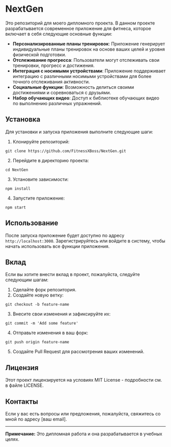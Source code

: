 # NextGen

Это репозиторий для моего дипломного проекта. В данном проекте разрабатывается современное приложение для фитнеса, которое включает в себя следующие основные функции:

- **Персонализированные планы тренировок**: Приложение генерирует индивидуальные планы тренировок на основе ваших целей и уровня физической подготовки.
- **Отслеживание прогресса**: Пользователи могут отслеживать свои тренировки, прогресс и достижения.
- **Интеграция с носимыми устройствами**: Приложение поддерживает интеграцию с различными носимыми устройствами для более точного отслеживания активности.
- **Социальные функции**: Возможность делиться своими достижениями и соревноваться с друзьями.
- **Набор обучающих видео**: Доступ к библиотеке обучающих видео по выполнению различных упражнений.

## Установка

Для установки и запуска приложения выполните следующие шаги:

1. Клонируйте репозиторий:
```
git clone https://github.com/FitnessXBoss/NextGen.git
```
2. Перейдите в директорию проекта:
```
cd NextGen
```
3. Установите зависимости:
```
npm install
```
4. Запустите приложение:
```
npm start
```

## Использование

После запуска приложение будет доступно по адресу `http://localhost:3000`. Зарегистрируйтесь или войдите в систему, чтобы начать использовать все функции приложения.

## Вклад

Если вы хотите внести вклад в проект, пожалуйста, следуйте следующим шагам:

1. Сделайте форк репозитория.
2. Создайте новую ветку:
```
git checkout -b feature-name
```
3. Внесите свои изменения и зафиксируйте их:
```
git commit -m 'Add some feature'
```
4. Отправьте изменения в ваш форк:
```
git push origin feature-name
```
5. Создайте Pull Request для рассмотрения ваших изменений.

## Лицензия

Этот проект лицензируется на условиях MIT License - подробности см. в файле LICENSE.

## Контакты

Если у вас есть вопросы или предложения, пожалуйста, свяжитесь со мной по адресу [ваш email].

---

**Примечание:** Это дипломная работа и она разрабатывается в учебных целях.